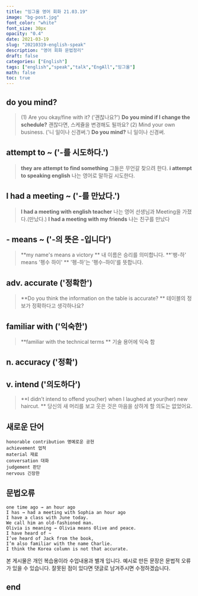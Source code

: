 ```yaml
---
title: "잉그올 영어 회화 21.03.19"
image: "bg-post.jpg"
font_color: "white"
font_size: 30px
opacity: "0.4"
date: 2021-03-19
slug: "20210319-english-speak"
description: "영어 회화 문법정리"
draft: false
categories: ["English"]
tags: ["english","speak","talk","EngAll","잉그올"]
math: false
toc: true
---
```


## 	do you mind?
>	(1) Are you okay/fine with it? ('괜찮나요?')
>		 **Do you mind if I change the schedule?** 괜찮다면, 스케쥴을 변경해도 될까요?
>	(2) Mind your own business. ('니 일이나 신경써.')
>		 **Do you mind?** 니 일이나 신경써.

## attempt to ~ ('-를 시도하다.') 
> **they are attempt to find something** 그들은 무언갈 찾으려 한다.
> **i attempt to speaking english** 나는 영어로 말하길 시도한다.

## I had a meeting ~ ('-를 만났다.') 
> **I had a meeting with english teacher** 나는 영어 선생님과 Meeting을 가졌다.(만났다.)
> **I had a meeting with my friends** 나는 친구를 만났다

## - means ~ ('-의 뜻은 -입니다') 
> **my name's means a victory ** 내 이름은 승리를 의미합니다.
> **'팽-하' means '펭수 하이' ** '펭-하'는 '펭수-하이'를 뜻합니다.

## adv. accurate ('정확한') 
> **Do you think the information on the table is accurate? ** 테이블의 정보가 정확하다고 생각하나요?

## familiar with ('익숙한') 
> **familiar with the technical terms ** 기술 용어에 익숙 함

## n. accuracy ('정확') 

## v. intend ('의도하다') 
> **I didn’t intend to offend you(her) when I laughed at your(her) new haircut.  ** 당신의 새 머리를 보고 웃은 것은 마음을 상하게 할 의도는 없었어요.
 

## 새로운 단어 
```
honorable contribution 명예로운 공헌
achievement 업적
material 재료
conversation 대화
judgement 판단
nervous 긴장한

```

## 문법오류
```
one time ago → an hour ago
I has → had a meeting with Sophia an hour ago
I have a class with June today.
We call him an old-fashioned man. 
Olivia is meaning → Olivia means Olive and peace.
I have heard of ~
I’ve heard of Jack from the book, 
I’m also familiar with the name Charlie.
I think the Korea column is not that accurate.

```

본 게시물은 개인 복습용이라 수업내용과 별개 입니다.
예시로 만든 문장은 문법적 오류가 있을 수 있습니다. 
잘못된 점이 있다면 댓글로 남겨주시면 수정하겠습니다. 

## end